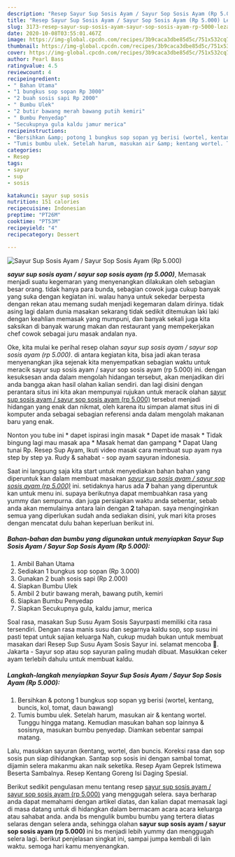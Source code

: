 ```yaml
---
description: "Resep Sayur Sup Sosis Ayam / Sayur Sop Sosis Ayam (Rp 5.000) Lezat"
title: "Resep Sayur Sup Sosis Ayam / Sayur Sop Sosis Ayam (Rp 5.000) Lezat"
slug: 3173-resep-sayur-sup-sosis-ayam-sayur-sop-sosis-ayam-rp-5000-lezat
date: 2020-10-08T03:55:01.467Z
image: https://img-global.cpcdn.com/recipes/3b9caca3dbe85d5c/751x532cq70/sayur-sup-sosis-ayam-sayur-sop-sosis-ayam-rp-5000-foto-resep-utama.jpg
thumbnail: https://img-global.cpcdn.com/recipes/3b9caca3dbe85d5c/751x532cq70/sayur-sup-sosis-ayam-sayur-sop-sosis-ayam-rp-5000-foto-resep-utama.jpg
cover: https://img-global.cpcdn.com/recipes/3b9caca3dbe85d5c/751x532cq70/sayur-sup-sosis-ayam-sayur-sop-sosis-ayam-rp-5000-foto-resep-utama.jpg
author: Pearl Bass
ratingvalue: 4.5
reviewcount: 4
recipeingredient:
- " Bahan Utama"
- "1 bungkus sop sopan Rp 3000"
- "2 buah sosis sapi Rp 2000"
- " Bumbu Ulek"
- "2 butir bawang merah bawang putih kemiri"
- " Bumbu Penyedap"
- "Secukupnya gula kaldu jamur merica"
recipeinstructions:
- "Bersihkan &amp; potong 1 bungkus sop sopan yg berisi (wortel, kentang, buncis, kol, tomat, daun bawang)"
- "Tumis bumbu ulek. Setelah harum, masukan air &amp; kentang wortel. Tunggu hingga matang. Kemudian masukan bahan sop lainnya &amp; sosisnya, masukan bumbu penyedap. Diamkan sebentar sampai matang."
categories:
- Resep
tags:
- sayur
- sup
- sosis

katakunci: sayur sup sosis 
nutrition: 151 calories
recipecuisine: Indonesian
preptime: "PT26M"
cooktime: "PT53M"
recipeyield: "4"
recipecategory: Dessert

---
```



![Sayur Sup Sosis Ayam / Sayur Sop Sosis Ayam (Rp 5.000)](https://img-global.cpcdn.com/recipes/3b9caca3dbe85d5c/751x532cq70/sayur-sup-sosis-ayam-sayur-sop-sosis-ayam-rp-5000-foto-resep-utama.jpg)

<b><i>sayur sup sosis ayam / sayur sop sosis ayam (rp 5.000)</i></b>, Memasak menjadi suatu kegemaran yang menyenangkan dilakukan oleh sebagian besar orang. tidak hanya para bunda, sebagian cowok juga cukup banyak yang suka dengan kegiatan ini. walau hanya untuk sekedar berpesta dengan rekan atau memang sudah menjadi kegemaran dalam dirinya. tidak asing lagi dalam dunia masakan sekarang tidak sedikit ditemukan laki laki dengan keahlian memasak yang mumpuni, dan banyak sekali juga kita saksikan di banyak warung makan dan restaurant yang mempekerjakan chef cowok sebagai juru masak andalan nya.

Oke, kita mulai ke perihal resep olahan <i>sayur sup sosis ayam / sayur sop sosis ayam (rp 5.000)</i>. di antara kegiatan kita, bisa jadi akan terasa menyenangkan jika sejenak kita menyempatkan sebagian waktu untuk meracik sayur sup sosis ayam / sayur sop sosis ayam (rp 5.000) ini. dengan kesuksesan anda dalam mengolah hidangan tersebut, akan menjadikan diri anda bangga akan hasil olahan kalian sendiri. dan lagi disini dengan perantara situs ini kita akan mempunyai rujukan untuk meracik olahan <u>sayur sup sosis ayam / sayur sop sosis ayam (rp 5.000)</u> tersebut menjadi hidangan yang enak dan nikmat, oleh karena itu simpan alamat situs ini di komputer anda sebagai sebagian referensi anda dalam mengolah makanan baru yang enak.

Nonton you tube ini * dapet ispirasi ingin masak * Dapet ide masak * Tidak bingung lagi mau masak apa * Masak hemat dan gampang * Dapat Uang tunai Rp. Resep Sup Ayam, Ikuti video masak cara membuat sup ayam nya step by step ya. Rudy &amp; sahabat - sop ayam sayuran indonesia.


Saat ini langsung saja kita start untuk menyediakan bahan bahan yang diperuntuk kan dalam membuat masakan <u><i>sayur sup sosis ayam / sayur sop sosis ayam (rp 5.000)</i></u> ini. setidaknya harus ada <b>7</b> bahan yang diperuntuk kan untuk menu ini. supaya berikutnya dapat membuahkan rasa yang yummy dan sempurna. dan juga persiapkan waktu anda sebentar, sebab anda akan memulainya antara lain dengan <b>2</b> tahapan. saya menginginkan semua yang diperlukan sudah anda sediakan disini, yuk mari kita proses dengan mencatat dulu bahan keperluan berikut ini.

<!--inarticleads1-->

##### Bahan-bahan dan bumbu yang digunakan untuk menyiapkan Sayur Sup Sosis Ayam / Sayur Sop Sosis Ayam (Rp 5.000):

1. Ambil  Bahan Utama
1. Sediakan 1 bungkus sop sopan (Rp 3.000)
1. Gunakan 2 buah sosis sapi (Rp 2.000)
1. Siapkan  Bumbu Ulek
1. Ambil 2 butir bawang merah, bawang putih, kemiri
1. Siapkan  Bumbu Penyedap
1. Siapkan Secukupnya gula, kaldu jamur, merica


Soal rasa, masakan Sup Susu Ayam Sosis Sayurpasti memiliki cita rasa tersendiri. Dengan rasa manis susu dan segarnya kaldu sop, sop susu ini pasti tepat untuk sajian keluarga Nah, cukup mudah bukan untuk membuat masakan dari Resep Sup Susu Ayam Sosis Sayur ini. selamat mencoba 🙂. Jakarta - Sayur sop atau sop sayuran paling mudah dibuat. Masukkan ceker ayam terlebih dahulu untuk membuat kaldu. 

<!--inarticleads2-->

##### Langkah-langkah menyiapkan Sayur Sup Sosis Ayam / Sayur Sop Sosis Ayam (Rp 5.000):

1. Bersihkan &amp; potong 1 bungkus sop sopan yg berisi (wortel, kentang, buncis, kol, tomat, daun bawang)
1. Tumis bumbu ulek. Setelah harum, masukan air &amp; kentang wortel. Tunggu hingga matang. Kemudian masukan bahan sop lainnya &amp; sosisnya, masukan bumbu penyedap. Diamkan sebentar sampai matang.


Lalu, masukkan sayuran (kentang, wortel, dan buncis. Koreksi rasa dan sop sosis pun siap dihidangkan. Santap sop sosis ini dengan sambal tomat, dijamin selera makanmu akan naik seketika. Resep Ayam Geprek Istimewa Beserta Sambalnya. Resep Kentang Goreng Isi Daging Spesial. 

Berikut sedikit pengulasan menu tentang resep <u>sayur sup sosis ayam / sayur sop sosis ayam (rp 5.000)</u> yang menggugah selera. saya berharap anda dapat memahami dengan artikel diatas, dan kalian dapat memasak lagi di masa datang untuk di hidangkan dalam bermacam acara acara keluarga atau sahabat anda. anda bs mengulik bumbu bumbu yang tertera diatas selaras dengan selera anda, sehingga olahan <b>sayur sup sosis ayam / sayur sop sosis ayam (rp 5.000)</b> ini bs menjadi lebih yummy dan menggugah selera lagi. berikut penjelasan singkat ini, sampai jumpa kembali di lain waktu. semoga hari kamu menyenangkan.
